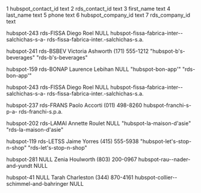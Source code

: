 1	hubspot_contact_id	text
2	rds_contact_id	text
3	first_name	text
4	last_name	text
5	phone	text
6	hubspot_company_id	text
7	rds_company_id	text

hubspot-243	rds-FISSA	Diego	Roel	NULL	hubspot-fissa-fabrica-inter--salchichas-s-a-	rds-fissa-fabrica-inter.-salchichas-s.a.

hubspot-241	rds-BSBEV	Victoria	Ashworth	(171) 555-1212	"hubspot-b's-beverages"	"rds-b's-beverages"

hubspot-159	rds-BONAP	Laurence	Lebihan	NULL	"hubspot-bon-app'"	"rds-bon-app'"

hubspot-243	rds-FISSA	Diego	Roel	NULL	hubspot-fissa-fabrica-inter--salchichas-s-a-	rds-fissa-fabrica-inter.-salchichas-s.a.

hubspot-237	rds-FRANS	Paolo	Accorti	(011) 498-8260	hubspot-franchi-s-p-a-	rds-franchi-s.p.a.

hubspot-202	rds-LAMAI	Annette	Roulet	NULL	"hubspot-la-maison-d'asie"	"rds-la-maison-d'asie"

hubspot-119	rds-LETSS	Jaime	Yorres	(415) 555-5938	"hubspot-let's-stop-n-shop"	"rds-let's-stop-n-shop"


hubspot-281	NULL	Zenia	Houlworth	(803) 200-0967	hubspot-rau--nader-and-yundt	NULL

hubspot-41	NULL	Tarah	Charleston	(344) 870-4161	hubspot-collier--schimmel-and-bahringer	NULL